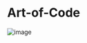 # Art-of-Code
![image](https://github.com/HaoxuanZheng/Art-of-Code/assets/150828507/a7005c87-ca5d-4023-a5e0-1d60e816fb4c)

